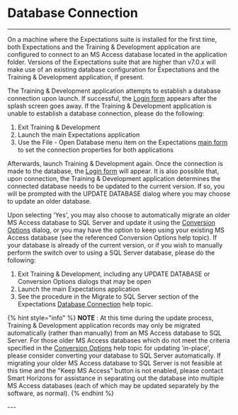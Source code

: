 # Database Connection

***

On a machine where the Expectations suite is installed for the first time, both Expectations and the Training & Development application are configured to connect to an MS Access database located in the application folder.  Versions of the Expectations suite that are higher than v7.0.x will make use of an existing database configuration for Expectations and the Training & Development application, if present.

The Training & Development application attempts to establish a database connection upon launch.  If successful, the [Login form](tdlin.md) appears after the splash screen goes away.  If the Training & Development application is unable to establish a database connection, please do the following:

1. Exit Training & Development
2. Launch the main Expectations application
3. Use the File - Open Database menu item on the Expectations [main form](7jjr.md) to set the connection properties for both applications

Afterwards, launch Training & Development again.  Once the connection is made to the database, the [Login form](tdlin.md) will appear.  It is also possible that, upon connection, the Training & Development application determines the connected database needs to be updated to the current version.  If so, you will be prompted with the UPDATE DATABASE dialog where you may choose to update an older database.

Upon selecting 'Yes', you may also choose to automatically migrate an older MS Access database to SQL Server and update it using the [Conversion Options](tdconv.md) dialog, or you may have the option to keep using your existing MS Access database (see the referenced Conversion Options help topic).  If your database is already of the current version, or if you wish to manually perform the switch over to using a SQL Server database, please do the following:

1. Exit Training & Development, including any UPDATE DATABASE or Conversion Options dialogs that may be open
2. Launch the main Expectations application
3. See the procedure in the Migrate to SQL Server section of the Expectations [Database Connection](7mnk.md) help topic.

{% hint style="info" %}
**NOTE** : At this time during the update process, Training & Development application records may only be migrated automatically (rather than manually) from an MS Access database to SQL Server.  For those older MS Access databases which do not meet the criteria specified in the [Conversion Options](tdconv.md) help topic for updating 'in-place', please consider converting your database to SQL Server automatically.  If migrating your older MS Access database to SQL Server is not feasible at this time and the "Keep MS Access" button is not enabled, please contact Smart Horizons for assistance in separating out the database into multiple MS Access databases (each of which may be updated separately by the software, as normal).
{% endhint %}

\---

